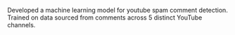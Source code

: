 Developed a machine learning model for youtube spam comment detection. 
Trained on data sourced from comments across 5 distinct YouTube channels. 
